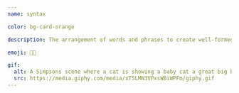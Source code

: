 ```yaml
---
name: syntax

color: bg-card-orange

description: The arrangement of words and phrases to create well-formed sentences in a language.

emoji: 👩‍🏫

gif:
  alt: A Simpsons scene where a cat is showing a baby cat a great big ball of yarn.
  src: https://media.giphy.com/media/xT5LMN3VPxsWBiWPFm/giphy.gif
---
```

